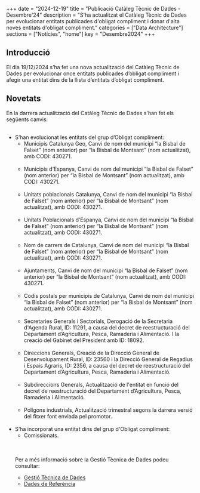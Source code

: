 +++
date        = "2024-12-19"
title       = "Publicació Catàleg Tècnic de Dades - Desembre'24"
description = "S'ha actualitzat el Catàleg Tècnic de Dades per evolucionar entitats publicades d'obligat compliment i donar d'alta noves entitats d'obligat compliment."
categories  = ["Data Architecture"]
sections    = ["Notícies", "home"]
key = "Desembre2024"
+++

## Introducció

El dia 19/12/2024 s’ha fet una nova actualització del Catàleg Tècnic de Dades per evolucionar once entitats publicades d’obligat compliment i afegir una entitat dins de la llista d’entitats d’obligat compliment.
 
## Novetats

En la darrera actualització del Catàleg Tècnic de Dades s'han fet els següents canvis:<br><br>
<ul>
<li>S’han evolucionat les entitats del grup d’Obligat compliment:<br>

<ul>
	<li>Municipis Catalunya Geo, Canvi de nom del municipi “la Bisbal de Falset” (nom anterior) per “la Bisbal de Montsant” (nom actualitzat), amb CODI: 430271. </li><br>
	<li>Municipis d’Espanya, Canvi de nom del municipi “la Bisbal de Falset” (nom anterior) per “la Bisbal de Montsant” (nom actualitzat), amb CODI: 430271. </li><br>
	<li>Unitats poblacionals Catalunya, Canvi de nom del municipi “la Bisbal de Falset” (nom anterior) per “la Bisbal de Montsant” (nom actualitzat), amb CODI: 430271. </li><br>
	<li>Unitats Poblacionals d’Espanya, Canvi de nom del municipi “la Bisbal de Falset” (nom anterior) per “la Bisbal de Montsant” (nom actualitzat), amb CODI: 430271. </li><br>
	<li>Nom de carrers de Catalunya, Canvi de nom del municipi “la Bisbal de Falset” (nom anterior) per “la Bisbal de Montsant” (nom actualitzat), amb CODI: 430271. </li><br>
	<li>Ajuntaments, Canvi de nom del municipi “la Bisbal de Falset” (nom anterior) per “la Bisbal de Montsant” (nom actualitzat), amb CODI: 430271. </li><br>
	<li>Codis postals per municipis de Catalunya, Canvi de nom del municipi “la Bisbal de Falset” (nom anterior) per “la Bisbal de Montsant” (nom actualitzat), amb CODI: 430271. </li><br>
	<li>Secretaries Generals i Sectorials, Derogació de la Secretaria d'Agenda Rural, ID: 11291, a causa del decret de reestructuració del Departament d’Agricultura, Pesca, Ramaderia i Alimentació. I la creació del Gabinet del President amb ID: 18092.</li><br>
	<li>Direccions Generals, Creació de la Direcció General de Desenvolupament Rural, ID: 23560 i la Direcció General de Regadius i Espais Agraris, ID: 2356, a causa del decret de reestructuració del Departament d’Agricultura, Pesca, Ramaderia i Alimentació.</li><br>
	<li>Subdireccions Generals, Actualització de l'entitat en funció del decret de reestructuració del Departament d’Agricultura, Pesca, Ramaderia i Alimentació.</li><br>
	<li>Polígons industrials, Actualització trimestral segons la darrera versió del fitxer font enviada pel promotor.</li><br>
</ul>
</li>

<li>S’ha incorporat una entitat dins del grup d'Obligat compliment:<br>
<ul>
	<li>Comissionats. </li><br>
</ul>
</li>
<br>

Per a més informació sobre la Gestió Tècnica de Dades podeu consultar:

* [Gestió Tècnica de Dades](https://canigo.ctti.gencat.cat/plataformes/dadesref/gestiodades/)
* [Dades de Referència](https://canigo.ctti.gencat.cat/plataformes/dadesref/dadesref/)

